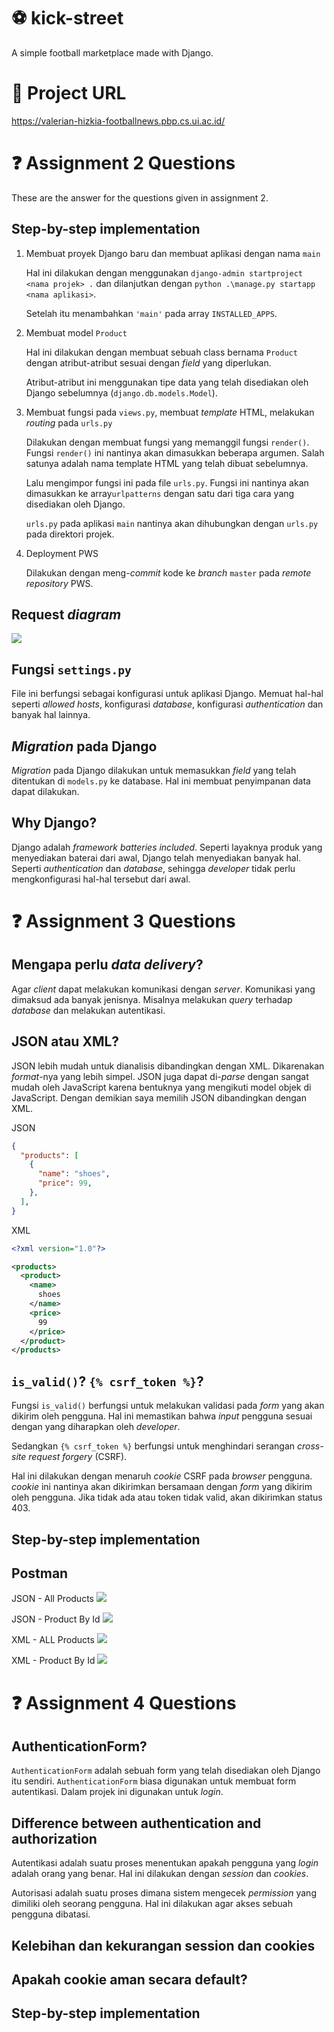# ⚽ kick-street

A simple football marketplace made with Django.

# 🔗 Project URL
https://valerian-hizkia-footballnews.pbp.cs.ui.ac.id/

# ❓ Assignment 2 Questions

These are the answer for the questions given in assignment 2.

## Step-by-step implementation
1. Membuat proyek Django baru dan membuat aplikasi dengan nama ```main```

    Hal ini dilakukan dengan menggunakan ```django-admin startproject <nama projek> .``` dan dilanjutkan dengan ```python .\manage.py startapp <nama aplikasi>```. 
    
    Setelah itu menambahkan ```'main'``` pada array ```INSTALLED_APPS```.

2. Membuat model ```Product```

    Hal ini dilakukan dengan membuat sebuah class bernama ```Product``` dengan atribut-atribut sesuai dengan <i>field</i> yang diperlukan.

    Atribut-atribut ini menggunakan tipe data yang telah disediakan oleh Django sebelumnya (```django.db.models.Model```).

3. Membuat fungsi pada ```views.py```, membuat <i>template</i> HTML, melakukan <i>routing</i> pada ```urls.py```

    Dilakukan dengan membuat fungsi yang memanggil fungsi ```render()```. Fungsi ```render()``` ini nantinya akan dimasukkan beberapa argumen. Salah satunya adalah nama template HTML yang telah dibuat sebelumnya.

    Lalu mengimpor fungsi ini pada file ```urls.py```. Fungsi ini nantinya akan dimasukkan ke array```urlpatterns``` dengan satu dari tiga cara yang disediakan oleh Django.

    ```urls.py``` pada aplikasi ```main``` nantinya akan dihubungkan dengan ```urls.py``` pada direktori projek.

4. Deployment PWS

    Dilakukan dengan meng-<i>commit</i> kode ke <i>branch</i> ```master``` pada <i>remote repository</i> PWS.

## Request <i>diagram</i>

<img src="images/diagram.png">

## Fungsi ```settings.py```

File ini berfungsi sebagai konfigurasi untuk aplikasi Django. Memuat hal-hal seperti <i>allowed hosts</i>, konfigurasi <i>database</i>, konfigurasi <i>authentication</i> dan banyak hal lainnya.

## <i>Migration</i> pada Django

<i>Migration</i> pada Django dilakukan untuk memasukkan <i>field</i> yang telah ditentukan di ```models.py``` ke database. Hal ini membuat penyimpanan data dapat dilakukan.

## Why Django?

Django adalah <i>framework batteries included</i>. Seperti layaknya produk yang menyediakan baterai dari awal, Django telah menyediakan banyak hal. Seperti <i>authentication</i> dan <i>database</i>, sehingga <i>developer</i> tidak perlu mengkonfigurasi hal-hal tersebut dari awal.

# ❓ Assignment 3 Questions

## Mengapa perlu <i>data delivery</i>?

Agar <i>client</i> dapat melakukan komunikasi dengan <i>server</i>. Komunikasi yang dimaksud ada banyak jenisnya. Misalnya melakukan <i>query</i> terhadap <i>database</i> dan melakukan autentikasi.

## JSON atau XML?

JSON lebih mudah untuk dianalisis dibandingkan dengan XML. Dikarenakan <i>format</i>-nya yang lebih simpel. JSON juga dapat di-<i>parse</i> dengan sangat mudah oleh JavaScript karena bentuknya yang mengikuti model objek di JavaScript. Dengan demikian saya memilih JSON dibandingkan dengan XML.

JSON
```json
{
  "products": [
    {
      "name": "shoes",
      "price": 99,
    },
  ],
}
```

XML
```xml
<?xml version="1.0"?>

<products>
  <product>
    <name>
      shoes
    </name>
    <price>
      99
    </price>
  </product>
</products>
```

## ```is_valid()```? ```{% csrf_token %}```?

Fungsi ```is_valid()``` berfungsi untuk melakukan validasi pada <i>form</i> yang akan dikirim oleh pengguna. Hal ini memastikan bahwa <i>input</i> pengguna sesuai dengan yang diharapkan oleh <i>developer</i>.

Sedangkan ```{% csrf_token %}``` berfungsi untuk menghindari serangan <i>cross-site request forgery</i> (CSRF). 

Hal ini dilakukan dengan menaruh <i>cookie</i> CSRF pada <i>browser</i> pengguna. <i>cookie</i> ini nantinya akan dikirimkan bersamaan dengan <i>form</i> yang dikirim oleh pengguna. Jika tidak ada atau token tidak valid, akan dikirimkan status 403.

## Step-by-step implementation

## Postman

JSON - All Products
<img src="images/json_all.png">

JSON - Product By Id
<img src="images/json_by_id.png">

XML - ALL Products
<img src="images/xml_all.png">

XML - Product By Id
<img src="images/xml_by_id.png">

# ❓ Assignment 4 Questions

## AuthenticationForm?

```AuthenticationForm``` adalah sebuah form yang telah disediakan oleh Django itu sendiri. ```AuthenticationForm``` biasa digunakan untuk membuat form autentikasi. Dalam projek ini digunakan untuk <i>login</i>.

## Difference between authentication and authorization

Autentikasi adalah suatu proses menentukan apakah pengguna yang <i>login</i> adalah orang yang benar. Hal ini dilakukan dengan <i>session</i> dan <i>cookies</i>.

Autorisasi adalah suatu proses dimana sistem mengecek <i>permission</i> yang dimiliki oleh seorang pengguna. Hal ini dilakukan agar akses sebuah pengguna dibatasi.

## Kelebihan dan kekurangan session dan cookies

## Apakah cookie aman secara default?

## Step-by-step implementation
